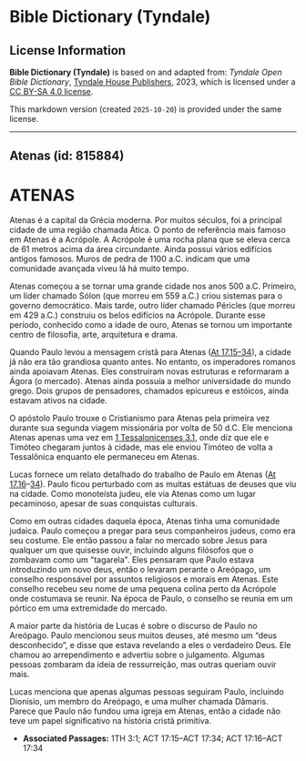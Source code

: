 # Bible Dictionary (Tyndale)

## License Information

**Bible Dictionary (Tyndale)** is based on and adapted from: _Tyndale Open Bible Dictionary_, [Tyndale House Publishers](https://tyndaleopenresources.com/), 2023, which is licensed under a [CC BY-SA 4.0 license](https://creativecommons.org/licenses/by-sa/4.0/legalcode.en).

This markdown version (created `2025-10-20`) is provided under the same license.



--------------------------------

## Atenas (id: 815884)

ATENAS
======

Atenas é a capital da Grécia moderna. Por muitos séculos, foi a principal cidade de uma região chamada Ática. O ponto de referência mais famoso em Atenas é a Acrópole. A Acrópole é uma rocha plana que se eleva cerca de 61 metros acima da área circundante. Ainda possui vários edifícios antigos famosos. Muros de pedra de 1100 a.C. indicam que uma comunidade avançada viveu lá há muito tempo.

Atenas começou a se tornar uma grande cidade nos anos 500 a.C. Primeiro, um líder chamado Sólon (que morreu em 559 a.C.) criou sistemas para o governo democrático. Mais tarde, outro líder chamado Péricles (que morreu em 429 a.C.) construiu os belos edifícios na Acrópole. Durante esse período, conhecido como a idade de ouro, Atenas se tornou um importante centro de filosofia, arte, arquitetura e drama.

Quando Paulo levou a mensagem cristã para Atenas ([At 17\.15–34](https://ref.ly/Acts17:15-Acts17:34)), a cidade já não era tão grandiosa quanto antes. No entanto, os imperadores romanos ainda apoiavam Atenas. Eles construíram novas estruturas e reformaram a Ágora (o mercado). Atenas ainda possuía a melhor universidade do mundo grego. Dois grupos de pensadores, chamados epicureus e estóicos, ainda estavam ativos na cidade.

O apóstolo Paulo trouxe o Cristianismo para Atenas pela primeira vez durante sua segunda viagem missionária por volta de 50 d.C. Ele menciona Atenas apenas uma vez em [1 Tessalonicenses 3\.1](https://ref.ly/1Thess3:1), onde diz que ele e Timóteo chegaram juntos à cidade, mas ele enviou Timóteo de volta a Tessalônica enquanto ele permaneceu em Atenas.

Lucas fornece um relato detalhado do trabalho de Paulo em Atenas ([At 17\.16](https://ref.ly/Acts17:16-Acts17:34)–[34](https://ref.ly/Acts17:16-Acts17:34)). Paulo ficou perturbado com as muitas estátuas de deuses que viu na cidade. Como monoteísta judeu, ele via Atenas como um lugar pecaminoso, apesar de suas conquistas culturais.

Como em outras cidades daquela época, Atenas tinha uma comunidade judaica. Paulo começou a pregar para seus companheiros judeus, como era seu costume. Ele então passou a falar no mercado sobre Jesus para qualquer um que quisesse ouvir, incluindo alguns filósofos que o zombavam como um "tagarela". Eles pensaram que Paulo estava introduzindo um novo deus, então o levaram perante o Areópago, um conselho responsável por assuntos religiosos e morais em Atenas. Este conselho recebeu seu nome de uma pequena colina perto da Acrópole onde costumava se reunir. Na época de Paulo, o conselho se reunia em um pórtico em uma extremidade do mercado.

A maior parte da história de Lucas é sobre o discurso de Paulo no Areópago. Paulo mencionou seus muitos deuses, até mesmo um “deus desconhecido”, e disse que estava revelando a eles o verdadeiro Deus. Ele chamou ao arrependimento e advertiu sobre o julgamento. Algumas pessoas zombaram da ideia de ressurreição, mas outras queriam ouvir mais.

Lucas menciona que apenas algumas pessoas seguiram Paulo, incluindo Dionísio, um membro do Areópago, e uma mulher chamada Dâmaris. Parece que Paulo não fundou uma igreja em Atenas, então a cidade não teve um papel significativo na história cristã primitiva.

* **Associated Passages:** 1TH 3:1; ACT 17:15–ACT 17:34; ACT 17:16–ACT 17:34

